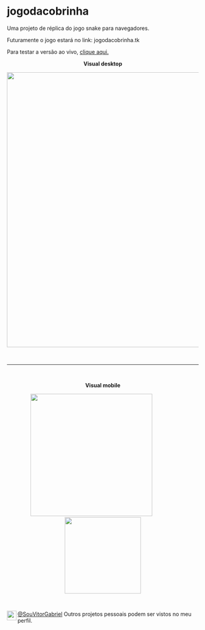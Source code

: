 # jogodacobrinha
Uma projeto de réplica do jogo snake para navegadores.


Futuramente o jogo estará no link: 
jogodacobrinha.tk

Para testar a versão ao vivo, [clique aqui.](https://cursos-e-estudos.github.io/jogodacobrinha/)
<br>

<p align="center">
<b> Visual desktop </b>
</p>
<p align="center">
  <img width="720" src="imgs/screenshot1.png">
</p>

<br>

---

<br>

<p align="center">
<b> Visual mobile </b>
</p>

<p align="center">
  <img width="320" src="imgs/screenshot2.png">&nbsp; &nbsp; &nbsp; &nbsp; &nbsp; &nbsp; &nbsp; &nbsp;
  <img width="200" src="imgs/screenshot3.png">
</p>

<br>



[<img align="left" width="25" url="https://github.com/souvitorgabriel" src="https://avatars0.githubusercontent.com/u/29991853?s=460&u=416e49036d2486832c45c6cb26c65e24690a3c8a&v=4">](https://github.com/souvitorgabriel) [@SouVitorGabriel](https://github.com/souvitorgabriel) Outros projetos pessoais podem ser vistos no meu perfil.